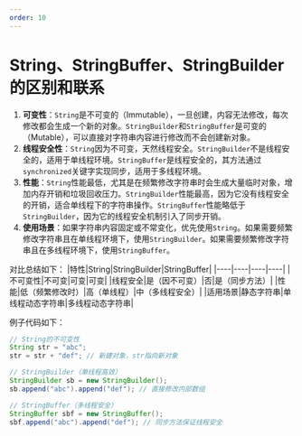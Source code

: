 ```yaml
---
order: 10
---
```

# String、StringBuffer、StringBuilder的区别和联系
1. **可变性**：`String`是不可变的（Immutable），一旦创建，内容无法修改，每次修改都会生成一个新的对象。`StringBuilder`和`StringBuffer`是可变的（Mutable），可以直接对字符串内容进行修改而不会创建新对象。
2. **线程安全性**：`String`因为不可变，天然线程安全。`StringBuilder`不是线程安全的，适用于单线程环境。`StringBuffer`是线程安全的，其方法通过`synchronized`关键字实现同步，适用于多线程环境。
3. **性能**：`String`性能最低，尤其是在频繁修改字符串时会生成大量临时对象，增加内存开销和垃圾回收压力。`StringBuilder`性能最高，因为它没有线程安全的开销，适合单线程下的字符串操作。`StringBuffer`性能略低于`StringBuilder`，因为它的线程安全机制引入了同步开销。
4. **使用场景**：如果字符串内容固定或不常变化，优先使用`String`。如果需要频繁修改字符串且在单线程环境下，使用`StringBuilder`。如果需要频繁修改字符串且在多线程环境下，使用`StringBuffer`。

对比总结如下：
|特性|String|StringBuilder|StringBuffer|
|----|----|----|----|
|不可变性|不可变|可变|可变|
|线程安全|是（因不可变）|否|是（同步方法）|
|性能|低（频繁修改时）|高（单线程）|中（多线程安全）|
|适用场景|静态字符串|单线程动态字符串|多线程动态字符串|

例子代码如下：
```java
// String的不可变性
String str = "abc";
str = str + "def"; // 新建对象，str指向新对象

// StringBuilder（单线程高效）
StringBuilder sb = new StringBuilder();
sb.append("abc").append("def"); // 直接修改内部数组

// StringBuffer（多线程安全）
StringBuffer sbf = new StringBuffer();
sbf.append("abc").append("def"); // 同步方法保证线程安全
```